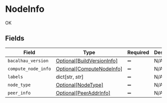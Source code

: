 # NodeInfo

OK


## Fields

| Field                                                                 | Type                                                                  | Required                                                              | Description                                                           |
| --------------------------------------------------------------------- | --------------------------------------------------------------------- | --------------------------------------------------------------------- | --------------------------------------------------------------------- |
| `bacalhau_version`                                                    | [Optional[BuildVersionInfo]](../../models/shared/buildversioninfo.md) | :heavy_minus_sign:                                                    | N/A                                                                   |
| `compute_node_info`                                                   | [Optional[ComputeNodeInfo]](../../models/shared/computenodeinfo.md)   | :heavy_minus_sign:                                                    | N/A                                                                   |
| `labels`                                                              | dict[str, *str*]                                                      | :heavy_minus_sign:                                                    | N/A                                                                   |
| `node_type`                                                           | [Optional[NodeType]](../../models/shared/nodetype.md)                 | :heavy_minus_sign:                                                    | N/A                                                                   |
| `peer_info`                                                           | [Optional[PeerAddrInfo]](../../models/shared/peeraddrinfo.md)         | :heavy_minus_sign:                                                    | N/A                                                                   |